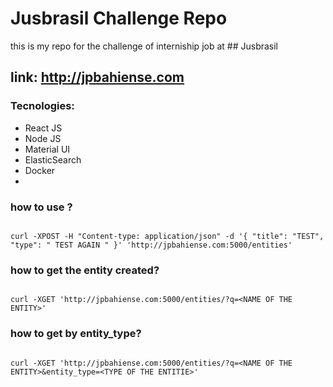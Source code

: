 # Jusbrasil Challenge Repo
this is my repo for the challenge of interniship job at ## Jusbrasil 

## link: http://jpbahiense.com 

### Tecnologies:
 - React JS
 - Node JS
 - Material UI
 - ElasticSearch
 - Docker
 - 


### how to use ?

``` 

curl -XPOST -H "Content-type: application/json" -d '{ "title": "TEST", "type": " TEST AGAIN " }' 'http://jpbahiense.com:5000/entities'

``` 

### how to get the entity created?

``` 

curl -XGET 'http://jpbahiense.com:5000/entities/?q=<NAME OF THE ENTITY>'

``` 

### how to get by entity_type?

``` 

curl -XGET 'http://jpbahiense.com:5000/entities/?q=<NAME OF THE ENTITY>&entity_type=<TYPE OF THE ENTITIE>'

``` 

